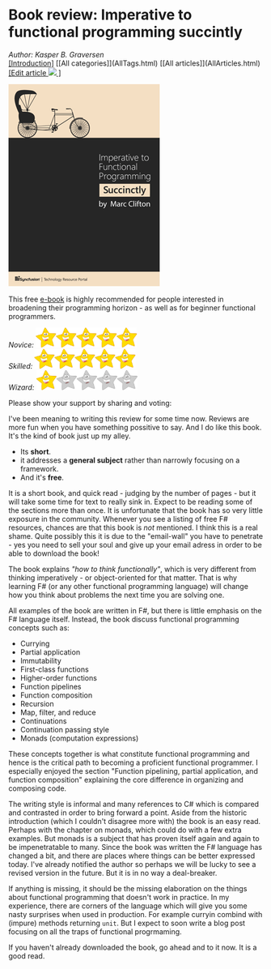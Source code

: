 # Book review: Imperative to functional programming succintly
*Author: Kasper B. Graversen*
<br>[[Introduction]](<BaseUrl/>) [[All categories]](<BaseUrl/>AllTags.html) [[All articles]](<BaseUrl/>AllArticles.html) [[Edit article <img src="http://firstclassthoughts.co.uk/img/edit.png"> ]](<GithubPageUrl/>)<br>
<Categories Tags="Book_Review, F#, Functional_Programming">
</Categories>

<img src="imperative_funtional.png">


This free [e-book](https://www.syncfusion.com/resources/techportal/details/ebooks/imperative) is highly recommended for people interested in broadening their programming horizon - as well as for beginner functional programmers.

*Novice:* <img src="star.jpg" width="40px"><img src="star.jpg" width="40px"><img src="star.jpg" width="40px"><img src="star.jpg" width="40px"><img src="star.jpg" width="40px">  
*Skilled:* <img src="star.jpg" width="40px"><img src="star.jpg" width="40px"><img src="star.jpg" width="40px"><img src="star.jpg" width="40px"><img src="star.jpg" width="40px">  
*Wizard:* <img src="star.jpg" width="40px"><img src="missingstar.jpg" width="40px"><img src="missingstar.jpg" width="40px"><img src="missingstar.jpg" width="40px"><img src="missingstar.jpg" width="40px">  

Please show your support by sharing and voting:
<SocialShareButtons>
</SocialShareButtons>

​I've been meaning to writing this review for some time now. Reviews are more fun when you have something possitive to say. And I do like this book. It's the kind of book just up my alley. 

  * Its **short**.
  * it addresses a **general subject** rather than narrowly focusing on a framework. 
  * And it's **free**. 
  
It is a short book, and quick read - judging by the number of pages - but it will take some time for text to really sink in. Expect to be reading some of the sections more than once. It is unfortunate that the book has so very little exposure in the community. Whenever you see a listing of free F# resources, chances are that this book is *not* mentioned. I think this is a real shame. Quite possibly this it is due to the "email-wall" you have to penetrate - yes you need to sell your soul and give up your email adress in order to be able to download the book!

The book explains *"how to think functionally"*, which is very different from thinking imperatively - or object-oriented for that matter. That is why learning F# (or any other functional programming language) will change how you think about problems the next time you are solving one. 

All examples of the book are written in F#, but there is little emphasis on the F# language itself. Instead, the book discuss functional programming concepts such as:

  * Currying
  * Partial application
  * Immutability
  * First-class functions
  * Higher-order functions
  * Function pipelines
  * Function composition
  * Recursion
  * Map, filter, and reduce
  * Continuations
  * Continuation passing style
  * Monads (computation expressions)

These concepts together is what constitute functional programming and hence is the critical path to becoming a proficient functional programmer. I especially enjoyed the section "Function pipelining, partial application, and function composition" explaining the core difference in organizing and composing code.

The writing style is informal and many references to C# which is compared and contrasted in order to bring forward a point. Aside from the historic introduction (which I couldn't disagree more with) the book is an easy read. Perhaps with the chapter on monads, which could do with a few extra examples. But monads is a subject that has proven itself again and again to be impenetratable to many. Since the book was written the F# language has changed a bit, and there are places where things can be better expressed today. I've already notified the author so perhaps we will be lucky to see a revised version in the future. But it is in no way a deal-breaker.

If anything is missing, it should be the missing elaboration on the things about functional programming that doesn't work in practice. In my experience, there are corners of the language which will give you some nasty surprises when used in production. For example curryin combind with (impure) methods returning `unit`. But I expect to soon write a blog post focusing on all the traps of functional progrmaming.​

If you haven't already downloaded the book, go ahead and to it now. It is a good read.

<br><br>
<CommentText>
</CommentText>

<br><br>​
